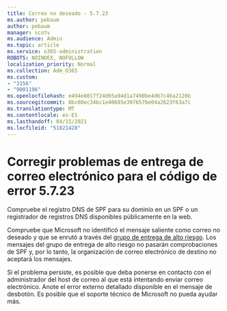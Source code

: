 ```yaml
---
title: Correo no deseado - 5.7.23
ms.author: pebaum
author: pebaum
manager: scotv
ms.audience: Admin
ms.topic: article
ms.service: o365-administration
ROBOTS: NOINDEX, NOFOLLOW
localization_priority: Normal
ms.collection: Adm_O365
ms.custom:
- "3156"
- "9001196"
ms.openlocfilehash: e494e8017f24d65a94d1a7490be4d67c46a2120b
ms.sourcegitcommit: 8bc60ec34bc1e40685e3976576e04a2623f63a7c
ms.translationtype: MT
ms.contentlocale: es-ES
ms.lasthandoff: 04/15/2021
ms.locfileid: "51821428"
---
```

# <a name="fix-email-delivery-issues-for-error-code-5723"></a>Corregir problemas de entrega de correo electrónico para el código de error 5.7.23

Compruebe el registro DNS de SPF para su dominio en un SPF o un registrador de registros DNS disponibles públicamente en la web.

Compruebe que Microsoft no identificó el mensaje saliente como correo no deseado y que se enrutó a través del [grupo de entrega de alto riesgo](https://docs.microsoft.com/microsoft-365/security/office-365-security/high-risk-delivery-pool-for-outbound-messages). Los mensajes del grupo de entrega de alto riesgo no pasarán comprobaciones de SPF y, por lo tanto, la organización de correo electrónico de destino no aceptará los mensajes.

Si el problema persiste, es posible que deba ponerse en contacto con el administrador del host de correo al que está intentando enviar correo electrónico. Anote el error externo detallado disponible en el mensaje de desbotón. Es posible que el soporte técnico de Microsoft no pueda ayudar más.
